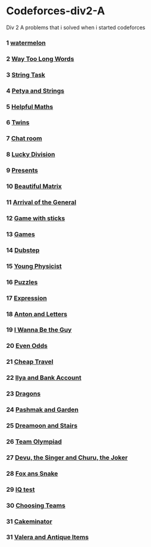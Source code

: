 # Codeforces-div2-A

Div 2 A problems that i solved when i started codeforces

### 1 [watermelon](http://codeforces.com/contest/4/problem/A)

### 2 [Way Too Long Words](http://codeforces.com/contest/71/problem/A)

### 3 [String Task](http://codeforces.com/problemset/problem/118/A)

### 4 [Petya and Strings](http://codeforces.com/problemset/problem/112/A)

### 5 [Helpful Maths](https://codeforces.com/problemset/problem/339/A)

### 6 [Twins](https://codeforces.com/contest/160/problem/A)

### 7 [Chat room](https://codeforces.com/problemset/problem/58/A)

### 8 [Lucky Division](https://codeforces.com/contest/122/problem/A)

### 9 [Presents](https://codeforces.com/problemset/problem/136/A)

### 10 [Beautiful Matrix](https://codeforces.com/problemset/problem/263/A)

### 11 [Arrival of the General](https://codeforces.com/contest/144/problem/A)

### 12 [Game with sticks](https://codeforces.com/problemset/problem/451/A)

### 13 [Games](https://codeforces.com/problemset/problem/268/A)

### 14 [Dubstep](https://codeforces.com/problemset/problem/208/A)

### 15 [Young Physicist](https://codeforces.com/contest/69/problem/A)

### 16 [Puzzles](https://codeforces.com/contest/337/problem/A)

### 17 [Expression](https://codeforces.com/contest/479/problem/A)

### 18 [Anton and Letters](https://codeforces.com/contest/443/problem/A)

### 19 [ I Wanna Be the Guy](https://codeforces.com/problemset/problem/469/A)

### 20 [Even Odds](https://codeforces.com/contest/318/problem/A)

### 21 [Cheap Travel](https://codeforces.com/contest/466/problem/A)

### 22 [Ilya and Bank Account](https://codeforces.com/contest/313/problem/A)

### 23 [Dragons](https://codeforces.com/contest/230/problem/A)

### 24 [Pashmak and Garden](https://codeforces.com/problemset/problem/459/A)

### 25 [Dreamoon and Stairs](https://codeforces.com/contest/476/problem/A)

### 26 [Team Olympiad](https://codeforces.com/problemset/problem/490/A)

### 27 [Devu, the Singer and Churu, the Joker](https://codeforces.com/contest/439/problem/A)

### 28 [Fox ans Snake](https://codeforces.com/problemset/problem/510/A)

### 29 [IQ test](https://codeforces.com/problemset/problem/25/A)

### 30 [Choosing Teams](https://codeforces.com/problemset/problem/432/A)

### 31 [Cakeminator](https://codeforces.com/problemset/problem/330/A)

### 31 [Valera and Antique Items](https://codeforces.com/problemset/problem/441/A)
